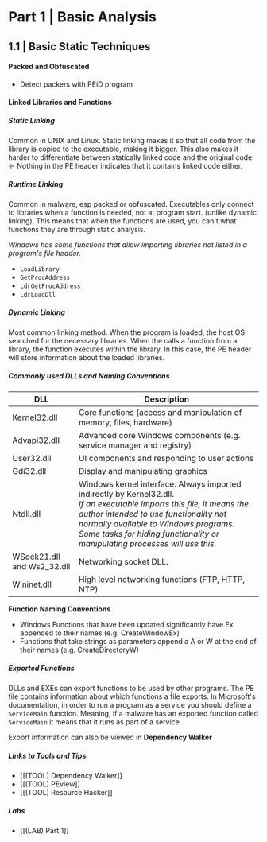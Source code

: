 # Part 1 | Basic Analysis
## 1.1 | Basic Static Techniques
#### Packed and Obfuscated
- Detect packers with PEiD program

#### Linked Libraries and Functions
##### Static Linking
Common in UNIX and Linux. Static linking makes it so that all code from the library is copied to the executable, making it bigger. 
This also makes it harder to differentiate between statically linked code and the original code. <- Nothing in the PE header indicates that it contains linked code either. 

##### Runtime Linking
Common in malware, esp packed or obfuscated. Executables only connect to libraries when a function is needed, not at program start. (unlike dynamic linking).
This means that when the functions are used, you can't what functions they are through static analysis.

*Windows has some functions that allow importing libraries not listed in a program's file header.*
- `LoadLibrary` 
- `GetProcAddress`
- `LdrGetProcAddress`
- `LdrLoadDll`

##### Dynamic Linking
Most common linking method. When the program is loaded, the host OS searched for the necessary libraries. 
When the calls a function from a library, the function executes within the library.
In this case, the PE header will store information about the loaded libraries.

##### Commonly used DLLs and Naming Conventions

| DLL                        | Description                                                                                                                                                                                                                                                                               |
| -------------------------- | ----------------------------------------------------------------------------------------------------------------------------------------------------------------------------------------------------------------------------------------------------------------------------------------- |
| Kernel32.dll               | Core functions (access and manipulation of memory, files, hardware)                                                                                                                                                                                                                       |
| Advapi32.dll               | Advanced core Windows components (e.g. service manager and registry)                                                                                                                                                                                                                      |
| User32.dll                 | UI components and responding to user actions                                                                                                                                                                                                                                              |
| Gdi32.dll                  | Display and manipulating graphics                                                                                                                                                                                                                                                         |
| Ntdll.dll                  | Windows kernel interface. Always imported indirectly by Kernel32.dll.<br>*If an executable imports this file, it means the author intended to use functionality not normally available to Windows programs. Some tasks for hiding functionality or manipulating processes will use this.* |
| WSock21.dll and Ws2_32.dll | Networking socket DLL.                                                                                                                                                                                                                                                                    |
| Wininet.dll                | High level networking functions (FTP, HTTP, NTP)                                                                                                                                                                                                                                          |

**Function Naming Conventions**
- Windows Functions that have been updated significantly have Ex appended to their names (e.g. CreateWindowEx)
- Functions that take strings as parameters append a A or W at the end of their names (e.g. CreateDirectoryW)
##### Exported Functions
DLLs and EXEs can export functions to be used by other programs. The PE file contains information about which functions a file exports.
In Microsoft's documentation, in order to run a program as a service you should define a `ServiceMain` function. Meaning, if a malware has an exported function called `ServiceMain` it means that it runs as part of a service.

Export information can also be viewed in **Dependency Walker**

##### Links to Tools and Tips
- [[(TOOL) Dependency Walker]]
- [[(TOOL) PEview]]
- [[(TOOL) Resource Hacker]]

##### Labs
- [[(LAB) Part 1]]
